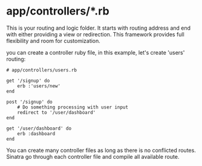 app/controllers/*.rb
=================
This is your routing and logic folder. It starts with routing address and end with either providing a view or redirection. 
This framework provides full flexibility and room for customization.

you can create a controller ruby file, in this example, let's create 'users' routing:
```
# app/controllers/users.rb

get '/signup' do
	erb :'users/new'
end

post '/signup' do
	# Do something processing with user input
	redirect to '/user/dashboard'
end

get '/user/dashboard' do
	erb :dashboard
end
```

You can create many controller files as long as there is no conflicted routes. Sinatra go through
each controller file and compile all available route.